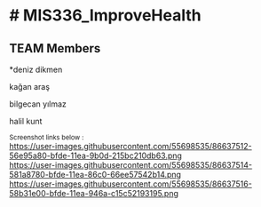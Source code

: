 <h1># MIS336_ImproveHealth</h1>
<h2>TEAM Members</h2>
<p>*deniz dikmen</p>
<p>kağan araş</p>
<p>bilgecan yılmaz</p>
<p>halil kunt</p>

<small>Screenshot links below :</small>
<br>
https://user-images.githubusercontent.com/55698535/86637512-56e95a80-bfde-11ea-9b0d-215bc210db63.png
<br>
https://user-images.githubusercontent.com/55698535/86637514-581a8780-bfde-11ea-86c0-66ee57542b14.png
<br>
https://user-images.githubusercontent.com/55698535/86637516-58b31e00-bfde-11ea-946a-c15c52193195.png
